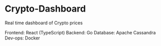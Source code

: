 # Crypto-Dashboard
Real time dashboard of Crypto prices

Frontend: React (TypeScript)
Backend: Go
Database: Apache Cassandra
Dev-ops: Docker
